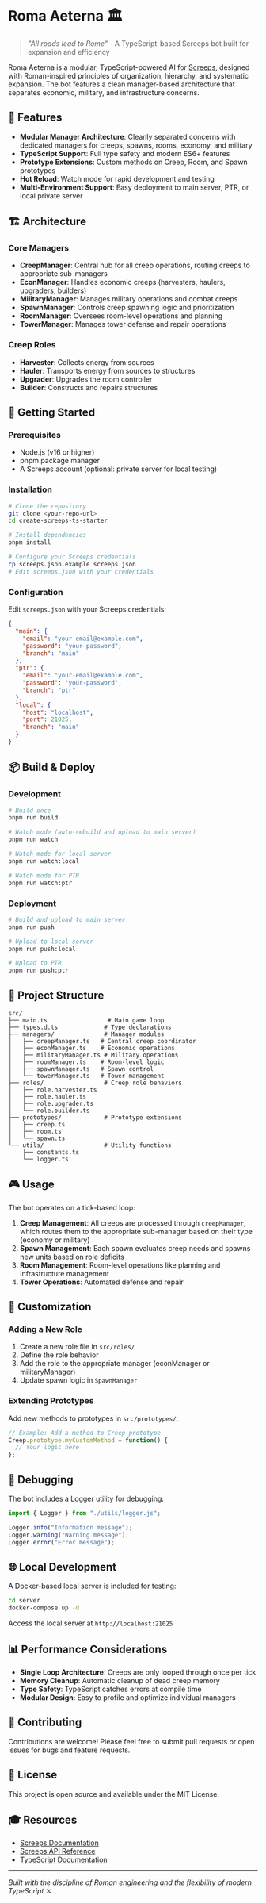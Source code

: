 # Roma Aeterna 🏛️

> *"All roads lead to Rome"* - A TypeScript-based Screeps bot built for expansion and efficiency

Roma Aeterna is a modular, TypeScript-powered AI for [Screeps](https://screeps.com/), designed with Roman-inspired principles of organization, hierarchy, and systematic expansion. The bot features a clean manager-based architecture that separates economic, military, and infrastructure concerns.

## 🎯 Features

- **Modular Manager Architecture**: Cleanly separated concerns with dedicated managers for creeps, spawns, rooms, economy, and military
- **TypeScript Support**: Full type safety and modern ES6+ features
- **Prototype Extensions**: Custom methods on Creep, Room, and Spawn prototypes
- **Hot Reload**: Watch mode for rapid development and testing
- **Multi-Environment Support**: Easy deployment to main server, PTR, or local private server

## 🏗️ Architecture

### Core Managers

- **CreepManager**: Central hub for all creep operations, routing creeps to appropriate sub-managers
- **EconManager**: Handles economic creeps (harvesters, haulers, upgraders, builders)
- **MilitaryManager**: Manages military operations and combat creeps
- **SpawnManager**: Controls creep spawning logic and prioritization
- **RoomManager**: Oversees room-level operations and planning
- **TowerManager**: Manages tower defense and repair operations

### Creep Roles

- **Harvester**: Collects energy from sources
- **Hauler**: Transports energy from sources to structures
- **Upgrader**: Upgrades the room controller
- **Builder**: Constructs and repairs structures

## 🚀 Getting Started

### Prerequisites

- Node.js (v16 or higher)
- pnpm package manager
- A Screeps account (optional: private server for local testing)

### Installation

```bash
# Clone the repository
git clone <your-repo-url>
cd create-screeps-ts-starter

# Install dependencies
pnpm install

# Configure your Screeps credentials
cp screeps.json.example screeps.json
# Edit screeps.json with your credentials
```

### Configuration

Edit `screeps.json` with your Screeps credentials:

```json
{
  "main": {
    "email": "your-email@example.com",
    "password": "your-password",
    "branch": "main"
  },
  "ptr": {
    "email": "your-email@example.com",
    "password": "your-password",
    "branch": "ptr"
  },
  "local": {
    "host": "localhost",
    "port": 21025,
    "branch": "main"
  }
}
```

## 📦 Build & Deploy

### Development

```bash
# Build once
pnpm run build

# Watch mode (auto-rebuild and upload to main server)
pnpm run watch

# Watch mode for local server
pnpm run watch:local

# Watch mode for PTR
pnpm run watch:ptr
```

### Deployment

```bash
# Build and upload to main server
pnpm run push

# Upload to local server
pnpm run push:local

# Upload to PTR
pnpm run push:ptr
```

## 📁 Project Structure

```
src/
├── main.ts                 # Main game loop
├── types.d.ts             # Type declarations
├── managers/              # Manager modules
│   ├── creepManager.ts   # Central creep coordinator
│   ├── econManager.ts    # Economic operations
│   ├── militaryManager.ts # Military operations
│   ├── roomManager.ts    # Room-level logic
│   ├── spawnManager.ts   # Spawn control
│   └── towerManager.ts   # Tower management
├── roles/                 # Creep role behaviors
│   ├── role.harvester.ts
│   ├── role.hauler.ts
│   ├── role.upgrader.ts
│   └── role.builder.ts
├── prototypes/            # Prototype extensions
│   ├── creep.ts
│   ├── room.ts
│   └── spawn.ts
└── utils/                 # Utility functions
    ├── constants.ts
    └── logger.ts
```

## 🎮 Usage

The bot operates on a tick-based loop:

1. **Creep Management**: All creeps are processed through `creepManager`, which routes them to the appropriate sub-manager based on their type (economy or military)
2. **Spawn Management**: Each spawn evaluates creep needs and spawns new units based on role deficits
3. **Room Management**: Room-level operations like planning and infrastructure management
4. **Tower Operations**: Automated defense and repair

## 🔧 Customization

### Adding a New Role

1. Create a new role file in `src/roles/`
2. Define the role behavior
3. Add the role to the appropriate manager (econManager or militaryManager)
4. Update spawn logic in `SpawnManager`

### Extending Prototypes

Add new methods to prototypes in `src/prototypes/`:

```typescript
// Example: Add a method to Creep prototype
Creep.prototype.myCustomMethod = function() {
  // Your logic here
};
```

## 🐛 Debugging

The bot includes a Logger utility for debugging:

```typescript
import { Logger } from "./utils/logger.js";

Logger.info("Information message");
Logger.warning("Warning message");
Logger.error("Error message");
```

## 🌐 Local Development

A Docker-based local server is included for testing:

```bash
cd server
docker-compose up -d
```

Access the local server at `http://localhost:21025`

## 📊 Performance Considerations

- **Single Loop Architecture**: Creeps are only looped through once per tick
- **Memory Cleanup**: Automatic cleanup of dead creep memory
- **Type Safety**: TypeScript catches errors at compile time
- **Modular Design**: Easy to profile and optimize individual managers

## 🤝 Contributing

Contributions are welcome! Please feel free to submit pull requests or open issues for bugs and feature requests.

## 📜 License

This project is open source and available under the MIT License.

## 🎓 Resources

- [Screeps Documentation](https://docs.screeps.com/)
- [Screeps API Reference](https://docs.screeps.com/api/)
- [TypeScript Documentation](https://www.typescriptlang.org/docs/)

---

*Built with the discipline of Roman engineering and the flexibility of modern TypeScript* ⚔️
